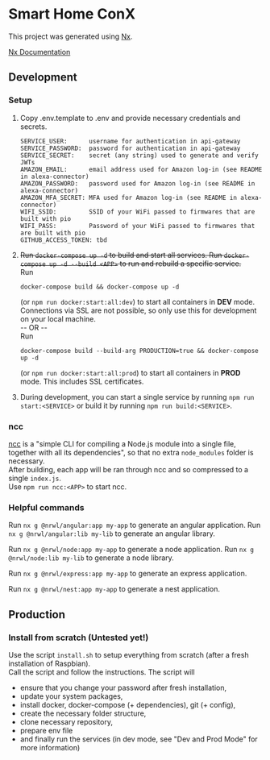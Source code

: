 # Smart Home ConX

This project was generated using [Nx](https://nx.dev).

[Nx Documentation](https://nx.dev/angular)

## Development

### Setup

1. Copy .env.template to .env and provide necessary credentials and secrets.  

       SERVICE_USER:      username for authentication in api-gateway  
       SERVICE_PASSWORD:  password for authentication in api-gateway  
       SERVICE_SECRET:    secret (any string) used to generate and verify JWTs  
       AMAZON_EMAIL:      email address used for Amazon log-in (see README in alexa-connector)  
       AMAZON_PASSWORD:   password used for Amazon log-in (see README in alexa-connector)  
       AMAZON_MFA_SECRET: MFA used for Amazon log-in (see README in alexa-connector)  
       WIFI_SSID:         SSID of your WiFi passed to firmwares that are built with pio  
       WIFI_PASS:         Password of your WiFi passed to firmwares that are built with pio  
       GITHUB_ACCESS_TOKEN: tbd  
2. ~~Run `docker-compose up -d` to build and start all services. Run `docker-compose up -d --build <APP>` to run and rebuild a specific service.~~  
   Run
   
       docker-compose build && docker-compose up -d
   
   (or `npm run docker:start:all:dev`) to start all containers in **DEV** mode. Connections via SSL are not possible, so only use this for development on your local machine.  
   -- OR --  
   Run
   
       docker-compose build --build-arg PRODUCTION=true && docker-compose up -d
   
   (or `npm run docker:start:all:prod`) to start all containers in **PROD** mode. This includes SSL certificates.
3. During development, you can start a single service by running `npm run start:<SERVICE>` or build it by running `npm run build:<SERVICE>`.

### ncc

[ncc](https://github.com/vercel/ncc) is a "simple CLI for compiling a Node.js module into a single file, together with all its dependencies", so that no extra `node_modules` folder is necessary.  
After building, each app will be ran through ncc and so compressed to a single `index.js`.  
Use `npm run ncc:<APP>` to start ncc.

### Helpful commands

Run `nx g @nrwl/angular:app my-app` to generate an angular application.
Run `nx g @nrwl/angular:lib my-lib` to generate an angular library.

Run `nx g @nrwl/node:app my-app` to generate a node application.
Run `nx g @nrwl/node:lib my-lib` to generate a node library.

Run `nx g @nrwl/express:app my-app` to generate an express application.

Run `nx g @nrwl/nest:app my-app` to generate a nest application.

## Production

### Install from scratch (Untested yet!)

Use the script `install.sh` to setup everything from scratch (after a fresh installation of Raspbian).  
Call the script and follow the instructions. The script will
  - ensure that you change your password after fresh installation,
  - update your system packages,
  - install docker, docker-compose (+ dependencies), git (+ config),
  - create the necessary folder structure,
  - clone necessary repository,
  - prepare env file
  - and finally run the services (in dev mode, see "Dev and Prod Mode" for more information)